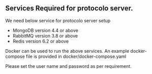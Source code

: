 ## Services Required for protocolo server.

We need below service for protocolo server setup

- MongoDB version 4.4 or above
- RabbitMQ version 3.8 or above
- Redis version 6.2 or above

Docker can be used to run the above services. 
An example docker-compose file is provided in docker/docker-compose.yaml

Please set the user name and password as per requirement. 
